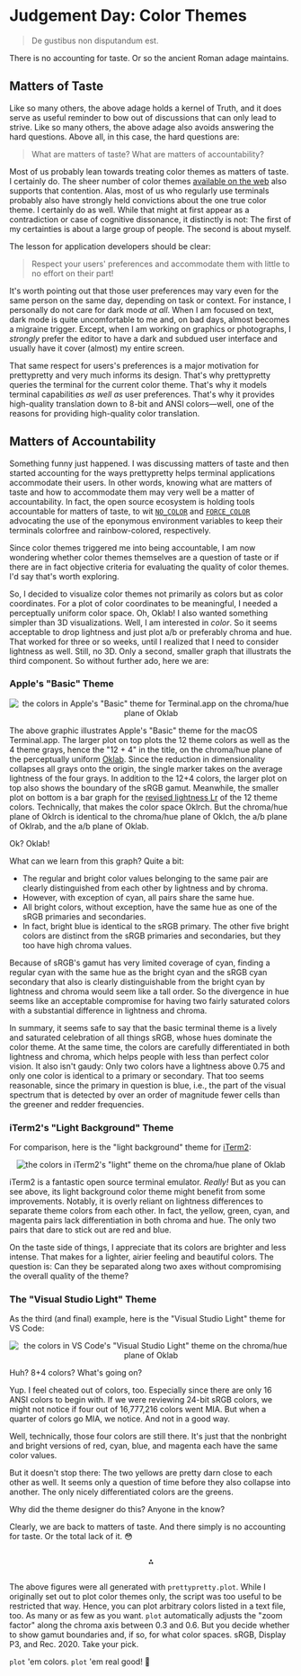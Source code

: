 # Judgement Day: Color Themes

> De gustibus non disputandum est.

There is no accounting for taste. Or so the ancient Roman adage maintains.


## Matters of Taste

Like so many others, the above adage holds a kernel of Truth, and it does serve
as useful reminder to bow out of discussions that can only lead to strive. Like
so many others, the above adage also avoids answering the hard questions. Above
all, in this case, the hard questions are:

> What are matters of taste?
> What are matters of accountability?

Most of us probably lean towards treating color themes as matters of taste. I
certainly do. The sheer number of color themes [available on the
web](https://gogh-co.github.io/Gogh/) also supports that contention. Alas, most
of us who regularly use terminals probably also have strongly held convictions
about the one true color theme. I certainly do as well. While that might at
first appear as a contradiction or case of cognitive dissonance, it distinctly
is not: The first of my certainties is about a large group of people. The second
is about myself.

The lesson for application developers should be clear:

> Respect your users' preferences and accommodate them with little to no effort
> on their part!

It's worth pointing out that those user preferences may vary even for the same
person on the same day, depending on task or context. For instance, I personally
do not care for dark mode *at all*. When I am focused on text, dark mode is
quite uncomfortable to me and, on bad days, almost becomes a migraine trigger.
Except, when I am working on graphics or photographs, I *strongly* prefer the
editor to have a dark and subdued user interface and usually have it cover
(almost) my entire screen.

That same respect for users's preferences is a major motivation for prettypretty
and very much informs its design. That's why prettypretty queries the terminal
for the current color theme. That's why it models terminal capabilities *as well
as* user preferences. That's why it provides high-quality translation down to
8-bit and ANSI colors—well, one of the reasons for providing high-quality color
translation.


## Matters of Accountability

Something funny just happened. I was discussing matters of taste and then
started accounting for the ways prettypretty helps terminal applications
accommodate their users. In other words, knowing what are matters of taste and
how to accommodate them may very well be a matter of accountability. In fact,
the open source ecosystem is holding tools accountable for matters of taste, to
wit [`NO_COLOR`](https://no-color.org) and
[`FORCE_COLOR`](https://force-color.org) advocating the use of the eponymous
environment variables to keep their terminals colorfree and rainbow-colored,
respectively.

Since color themes triggered me into being accountable, I am now wondering
whether color themes themselves are a question of taste or if there are in fact
objective criteria for evaluating the quality of color themes. I'd say that's
worth exploring.

So, I decided to visualize color themes not primarily as colors but as color
coordinates. For a plot of color coordinates to be meaningful, I needed a
perceptually uniform color space. Oh, Oklab! I also wanted something simpler
than 3D visualizations. Well, I am interested in *color*. So it seems acceptable
to drop lightness and just plot a/b or preferably chroma and hue. That worked
for three or so weeks, until I realized that I need to consider lightness as
well. Still, no 3D. Only a second, smaller graph that illustrats the third
component. So without further ado, here we are:

### Apple's "Basic" Theme

<div align=center>

![the colors in Apple's "Basic" theme for Terminal.app on the chroma/hue plane
of Oklab](colortheme/terminal.app-colors.svg)

</div>

The above graphic illustrates Apple's "Basic" theme for the macOS Terminal.app.
The larger plot on top plots the 12 theme colors as well as the 4 theme grays,
hence the "12 + 4" in the title, on the chroma/hue plane of the perceptually
uniform [Oklab](https://bottosson.github.io/posts/oklab/). Since the reduction
in dimensionality collapses all grays onto the origin, the single marker takes
on the average lightness of the four grays. In addition to the 12+4 colors, the
larger plot on top also shows the boundary of the sRGB gamut. Meanwhile, the
smaller plot on bottom is a bar graph for the [revised lightness
Lr](https://bottosson.github.io/posts/colorpicker/#intermission---a-new-lightness-estimate-for-oklab)
of the 12 theme colors. Technically, that makes the color space Oklrch. But the
chroma/hue plane of Oklrch is identical to the chroma/hue plane of Oklch, the
a/b plane of Oklrab, and the a/b plane of Oklab.

Ok? Oklab!

What can we learn from this graph? Quite a bit:

  * The regular and bright color values belonging to the same pair are clearly
    distinguished from each other by lightness and by chroma.
  * However, with exception of cyan, all pairs share the same hue.
  * All bright colors, without exception, have the same hue as one of the sRGB
    primaries and secondaries.
  * In fact, bright blue is identical to the sRGB primary. The other five bright
    colors are distinct from the sRGB primaries and secondaries, but they too
    have high chroma values.

Because of sRGB's gamut has very limited coverage of cyan, finding a regular
cyan with the same hue as the bright cyan and the sRGB cyan secondary that also
is clearly distinguishable from the bright cyan by lightness and chroma would
seem like a tall order. So the divergence in hue seems like an acceptable
compromise for having two fairly saturated colors with a substantial difference
in lightness and chroma.

In summary, it seems safe to say that the basic terminal theme is a lively and
saturated celebration of all things sRGB, whose hues dominate the color theme.
At the same time, the colors are carefully differentiated in both lightness and
chroma, which helps people with less than perfect color vision. It also isn't
gaudy: Only two colors have a lightness above 0.75 and only one color is
identical to a primary or secondary. That too seems reasonable, since the
primary in question is blue, i.e., the part of the visual spectrum that is
detected by over an order of magnitude fewer cells than the greener and redder
frequencies.


### iTerm2's "Light Background" Theme

For comparison, here is the "light background" theme for
[iTerm2](https://iterm2.com):

<div align=center>

![the colors in iTerm2's "light" theme on the chroma/hue plane of
Oklab](colortheme/iterm-colors.svg)

</div>

iTerm2 is a fantastic open source terminal emulator. *Really!* But as you can
see above, its light background color theme might benefit from some
improvements. Notably, it is overly reliant on lightness differences to separate
theme colors from each other. In fact, the yellow, green, cyan, and magenta
pairs lack differentiation in both chroma and hue. The only two pairs that dare
to stick out are red and blue.

On the taste side of things, I appreciate that its colors are brighter and less
intense. That makes for a lighter, airier feeling and beautiful colors. The
question is: Can they be separated along two axes without compromising the
overall quality of the theme?


### The "Visual Studio Light" Theme

As the third (and final) example, here is the "Visual Studio Light" theme for VS
Code:

<div align=center>

![the colors in VS Code's "Visual Studio Light" theme on the chroma/hue plane of
Oklab](colortheme/vscode-colors.svg)

</div>

Huh? 8+4 colors? What's going on?

Yup. I feel cheated out of colors, too. Especially since there are only 16 ANSI
colors to begin with. If we were reviewing 24-bit sRGB colors, we might not
notice if four out of 16,777,216 colors went MIA. But when a quarter of colors
go MIA, we notice. And not in a good way.

Well, technically, those four colors are still there. It's just that the
nonbright and bright versions of red, cyan, blue, and magenta each have the same
color values.

But it doesn't stop there: The two yellows are pretty darn close to each other
as well. It seems only a question of time before they also collapse into
another. The only nicely differentiated colors are the greens.

Why did the theme designer do this? Anyone in the know?

Clearly, we are back to matters of taste. And there simply is no accounting for
taste. Or the total lack of it. 😳

<center style="margin: 2em 0">⁂</center>

The above figures were all generated with `prettypretty.plot`. While I
originally set out to plot color themes only, the script was too useful to be
restricted that way. Hence, you can plot arbitrary colors listed in a text file,
too. As many or as few as you want. `plot` automatically adjusts the "zoom
factor" along the chroma axis between 0.3 and 0.6. But you decide whether to
show gamut boundaries and, if so, for what color spaces. sRGB, Display P3, and
Rec. 2020. Take your pick.

`plot` 'em colors. `plot` 'em real good! 🤪

